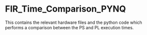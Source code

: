 # FIR_Time_Comparison_PYNQ
This contains the relevant hardware files and the python code which performs a comparison between the PS and PL execution times.

